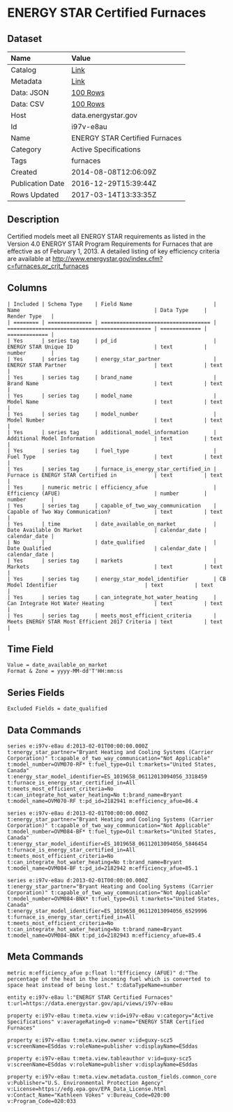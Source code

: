 # ENERGY STAR Certified Furnaces

## Dataset

| Name | Value |
| :--- | :---- |
| Catalog | [Link](https://catalog.data.gov/dataset/energy-star-certified-furnaces) |
| Metadata | [Link](https://data.energystar.gov/api/views/i97v-e8au) |
| Data: JSON | [100 Rows](https://data.energystar.gov/api/views/i97v-e8au/rows.json?max_rows=100) |
| Data: CSV | [100 Rows](https://data.energystar.gov/api/views/i97v-e8au/rows.csv?max_rows=100) |
| Host | data.energystar.gov |
| Id | i97v-e8au |
| Name | ENERGY STAR Certified Furnaces |
| Category | Active Specifications |
| Tags | furnaces |
| Created | 2014-08-08T12:06:09Z |
| Publication Date | 2016-12-29T15:39:44Z |
| Rows Updated | 2017-03-14T13:33:35Z |

## Description

Certified models meet all ENERGY STAR requirements as listed in the Version 4.0 ENERGY STAR Program Requirements for Furnaces that are effective as of February 1, 2013. A detailed listing of key efficiency criteria are available at http://www.energystar.gov/index.cfm?c=furnaces.pr_crit_furnaces

## Columns

```ls
| Included | Schema Type    | Field Name                          | Name                                           | Data Type     | Render Type   |
| ======== | ============== | =================================== | ============================================== | ============= | ============= |
| Yes      | series tag     | pd_id                               | ENERGY STAR Unique ID                          | text          | number        |
| Yes      | series tag     | energy_star_partner                 | ENERGY STAR Partner                            | text          | text          |
| Yes      | series tag     | brand_name                          | Brand Name                                     | text          | text          |
| Yes      | series tag     | model_name                          | Model Name                                     | text          | text          |
| Yes      | series tag     | model_number                        | Model Number                                   | text          | text          |
| Yes      | series tag     | additional_model_information        | Additional Model Information                   | text          | text          |
| Yes      | series tag     | fuel_type                           | Fuel Type                                      | text          | text          |
| Yes      | series tag     | furnace_is_energy_star_certified_in | Furnace is ENERGY STAR Certified in            | text          | text          |
| Yes      | numeric metric | efficiency_afue                     | Efficiency (AFUE)                              | number        | number        |
| Yes      | series tag     | capable_of_two_way_communication    | Capable of Two Way Communication?              | text          | text          |
| Yes      | time           | date_available_on_market            | Date Available On Market                       | calendar_date | calendar_date |
| No       |                | date_qualified                      | Date Qualified                                 | calendar_date | calendar_date |
| Yes      | series tag     | markets                             | Markets                                        | text          | text          |
| Yes      | series tag     | energy_star_model_identifier        | CB Model Identifier                            | text          | text          |
| Yes      | series tag     | can_integrate_hot_water_heating     | Can Integrate Hot Water Heating                | text          | text          |
| Yes      | series tag     | meets_most_efficient_criteria       | Meets ENERGY STAR Most Efficient 2017 Criteria | text          | text          |
```

## Time Field

```ls
Value = date_available_on_market
Format & Zone = yyyy-MM-dd'T'HH:mm:ss
```

## Series Fields

```ls
Excluded Fields = date_qualified
```

## Data Commands

```ls
series e:i97v-e8au d:2013-02-01T00:00:00.000Z t:energy_star_partner="Bryant Heating and Cooling Systems (Carrier Corporation)" t:capable_of_two_way_communication="Not Applicable" t:model_number=OVM070-RF* t:fuel_type=Oil t:markets="United States, Canada" t:energy_star_model_identifier=ES_1019658_06112013094056_3318459 t:furnace_is_energy_star_certified_in=All t:meets_most_efficient_criteria=No t:can_integrate_hot_water_heating=No t:brand_name=Bryant t:model_name=OVM070-RF t:pd_id=2182941 m:efficiency_afue=86.4

series e:i97v-e8au d:2013-02-01T00:00:00.000Z t:energy_star_partner="Bryant Heating and Cooling Systems (Carrier Corporation)" t:capable_of_two_way_communication="Not Applicable" t:model_number=OVM084-BF* t:fuel_type=Oil t:markets="United States, Canada" t:energy_star_model_identifier=ES_1019658_06112013094056_5846454 t:furnace_is_energy_star_certified_in=All t:meets_most_efficient_criteria=No t:can_integrate_hot_water_heating=No t:brand_name=Bryant t:model_name=OVM084-BF t:pd_id=2182942 m:efficiency_afue=85.1

series e:i97v-e8au d:2013-02-01T00:00:00.000Z t:energy_star_partner="Bryant Heating and Cooling Systems (Carrier Corporation)" t:capable_of_two_way_communication="Not Applicable" t:model_number=OVM084-BNX* t:fuel_type=Oil t:markets="United States, Canada" t:energy_star_model_identifier=ES_1019658_06112013094056_6529996 t:furnace_is_energy_star_certified_in=All t:meets_most_efficient_criteria=No t:can_integrate_hot_water_heating=No t:brand_name=Bryant t:model_name=OVM084-BNX t:pd_id=2182943 m:efficiency_afue=85.4
```

## Meta Commands

```ls
metric m:efficiency_afue p:float l:"Efficiency (AFUE)" d:"The percentage of the heat in the incoming fuel which is converted to space heat instead of being lost." t:dataTypeName=number

entity e:i97v-e8au l:"ENERGY STAR Certified Furnaces" t:url=https://data.energystar.gov/api/views/i97v-e8au

property e:i97v-e8au t:meta.view v:id=i97v-e8au v:category="Active Specifications" v:averageRating=0 v:name="ENERGY STAR Certified Furnaces"

property e:i97v-e8au t:meta.view.owner v:id=guxy-scz5 v:screenName=ESddas v:roleName=publisher v:displayName=ESddas

property e:i97v-e8au t:meta.view.tableauthor v:id=guxy-scz5 v:screenName=ESddas v:roleName=publisher v:displayName=ESddas

property e:i97v-e8au t:meta.view.metadata.custom_fields.common_core v:Publisher="U.S. Environmental Protection Agency" v:License=https://edg.epa.gov/EPA_Data_License.html v:Contact_Name="Kathleen Vokes" v:Bureau_Code=020:00 v:Program_Code=020:033
```